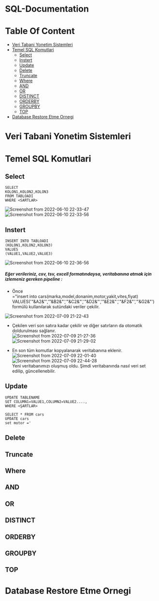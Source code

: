 # SQL-Documentation

# Table Of Content
- [Veri Tabani Yonetim Sistemleri](#veri-tabani-yonetim-sistemleri)
- [Temel SQL Komutlari](#temel-sql-komutlari)
  * [Select](#select)
  * [Instert](#instert)
  * [Update](#update)
  * [Delete](#delete)
  * [Truncate](#truncate)
  * [Where](#where)
  * [AND](#and)
  * [OR](#or)
  * [DISTINCT](#distinct)
  * [ORDERBY](#orderby)
  * [GROUPBY](#groupby)
  * [TOP](#top)
- [Database Restore Etme Ornegi](#database-restore-etme-ornegi)


# Veri Tabani Yonetim Sistemleri
# Temel SQL Komutlari
## Select

    SELECT   
    KOLON1,KOLON2,KOLON3  
    FROM TABLOADI  
    WHERE <SARTLAR>  
    
![Screenshot from 2022-06-10 22-33-47](https://user-images.githubusercontent.com/57320216/173185530-987f2cf2-46f8-44e8-8af2-2ab3f44dce8b.png)  
![Screenshot from 2022-06-10 22-33-56](https://user-images.githubusercontent.com/57320216/173185531-13351a63-b0e7-4c79-96ed-9dafb98050c1.png)


## Instert

    INSERT INTO TABLOADI  
    (KOLON1,KOLON2,KOLON3)  
    VALUES  
    (VALUE1,VALUE2,VALUE3)    
![Screenshot from 2022-06-10 22-36-56](https://user-images.githubusercontent.com/57320216/173185603-53e5b2bd-ce31-4b4b-b03f-cdff64a672c4.png)   

##### Eğer verileriniz, csv, tsv, excell formatındaysa, veritabanına atmak için izlemeniz gereken pipeline : 

- Önce     
="insert into cars(marka,model,donanim,motor,yakit,vites,fiyat) VALUES('"&A2&"','"&B2&"','"&C2&"','"&D2&"','"&E2&"','"&F2&"','"&G2&"')   
formülü kullanılarak sutündaki veriler çekilir.  

![Screenshot from 2022-07-09 21-22-43](https://user-images.githubusercontent.com/57320216/178121962-a0f0ceb1-1930-42d5-9625-a2914ac1bf86.png)
- Çekilen veri son satıra kadar çekilir ve diğer satırların da otomatik doldurulması sağlanır.  
![Screenshot from 2022-07-09 21-27-36](https://user-images.githubusercontent.com/57320216/178121964-4918f70f-0b28-4c75-ad65-868707386019.png)
![Screenshot from 2022-07-09 21-29-02](https://user-images.githubusercontent.com/57320216/178121968-b2657876-7f1a-4064-8344-4bbd88ec4a1e.png)

- En son tüm komutlar kopyalanarak veritabanına eklenir.
![Screenshot from 2022-07-09 22-01-40](https://user-images.githubusercontent.com/57320216/178122099-f13ae170-7963-4e9c-b97d-7336ac2bf585.png)
![Screenshot from 2022-07-09 22-44-28](https://user-images.githubusercontent.com/57320216/178122103-9368c710-fbac-4d19-8f9d-cf20ad99248c.png)  
Yeni veritabanımızı oluşmuş oldu. Şimdi veritabanında nasıl veri set edilip, güncellenebilir. 

## Update

    UPDATE TABLENAME  
    SET COLUMN1=VALUE1,COLUMN2=VALUE2....,  
    WHERE <ŞARTLAR>  
    
    SELECT * FROM cars
    UPDATE cars
    set motor ='


## Delete
## Truncate 
## Where
## AND
## OR 
## DISTINCT
## ORDERBY
## GROUPBY
## TOP
# Database Restore Etme Ornegi

